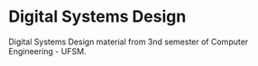 # Digital Systems Design
Digital Systems Design material from 3nd semester of Computer Engineering - UFSM.
